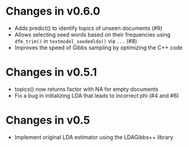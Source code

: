 # Changes in v0.6.0

* Adds predict() to identify topics of unseen documents (#9)
* Allows selecting seed words based on their frequencies using `dfm_trim()` in `textmodel_seededlda()` via `...` (#8)
* Improves the speed of Gibbs sampling by optimizing the C++ code

# Changes in v0.5.1

* topics() now returns factor with NA for empty documents
* Fix a bug in initializing LDA that leads to incorrect phi (#4 and #6)

# Changes in v0.5

* Implement original LDA estimator using the LDAGibbs++ library
